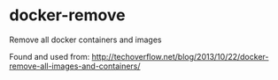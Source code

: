# docker-remove
Remove all docker containers and images

Found and used from: 
http://techoverflow.net/blog/2013/10/22/docker-remove-all-images-and-containers/
